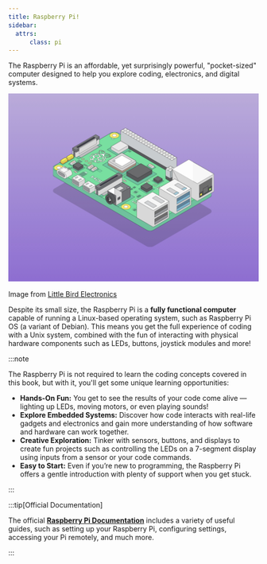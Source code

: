 ```yaml
---
title: Raspberry Pi!
sidebar:
  attrs:
      class: pi
---
```


The Raspberry Pi is an affordable, yet surprisingly powerful, "pocket-sized" computer designed to help you explore coding, electronics, and digital systems.

![Raspberry Pi](./images/raspberrypi.png)
<div class="caption">Image from <a href="https://learn.littlebirdelectronics.com.au/guides/getting-started-with-the-raspberry-pi-4">Little Bird Electronics</a></div>

Despite its small size, the Raspberry Pi is a **fully functional computer** capable of running a Linux-based operating system, such as Raspberry Pi OS (a variant of Debian). This means you get the full experience of coding with a Unix system, combined with the fun of interacting with physical hardware components such as LEDs, buttons, joystick modules and more!

:::note

The Raspberry Pi is not required to learn the coding concepts covered in this book, but with it, you'll get some unique learning opportunities:

- **Hands-On Fun:** You get to see the results of your code come alive — lighting up LEDs, moving motors, or even playing sounds!
- **Explore Embedded Systems:** Discover how code interacts with real-life gadgets and electronics and gain more understanding of how software and hardware can work together.
- **Creative Exploration:** Tinker with sensors, buttons, and displays to create fun projects such as controlling the LEDs on a 7-segment display using inputs from a sensor or your code commands.
- **Easy to Start:** Even if you’re new to programming, the Raspberry Pi offers a gentle introduction with plenty of support when you get stuck.

:::

:::tip[Official Documentation]

The official **[Raspberry Pi Documentation](https://www.raspberrypi.com/documentation/)** includes a variety of useful guides, such as setting up your Raspberry Pi, configuring settings, accessing your Pi remotely, and much more.

:::
